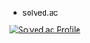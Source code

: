 - solved.ac

[![Solved.ac Profile](http://mazassumnida.wtf/api/v2/generate_badge?boj=delena0702)](https://solved.ac/delena0702/)

